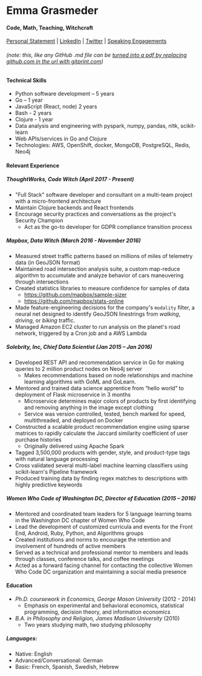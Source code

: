 # Emma Grasmeder
#### Code, Math, Teaching, Witchcraft

[Personal Statement](https://github.com/emmagras/about/blob/master/README.md) | [LinkedIn](https://linkedin.com/in/emmagras)  | [Twitter](https://twitter.com/emilyagras) | [Speaking Engagements](speaking-engagements.md)

###### (note: this, like any GitHub .md file can be [turned into a pdf by replacing github.com in the url with gitprint.com](https://github.com/emilyagras/about/blob/master/cv.md))

#### Technical Skills
- Python software development – 5 years
- Go – 1 year
- JavaScript (React, node) 2 years
- Bash - 2 years
- Clojure - 1 year
- Data analysis and engineering with pyspark, numpy, pandas, nltk, scikit-learn
- Web APIs/services in Go and Clojure
- Technologies: AWS, OpenShift, docker, MongoDB, PostgreSQL, Redis, Neo4j

#### Relevant Experience

##### ThoughtWorks, Code Witch (April 2017 - Present)
- "Full Stack" software developer and consultant on a multi-team project with a micro-frontend architecture
- Maintain Clojure backends and React frontends
- Encourage security practices and conversations as the project's Security Champion
  - Act as the go-to developer for GDPR compliance transition process


##### Mapbox, Data Witch (March 2016 - November 2016)
- Measured street traffic patterns based on millions of miles of telemetry data (in GeoJSON format)
- Maintained road intersection analysis suite, a custom map-reduce algorithm to accumulate and analyze behavior of cars maneuvering through intersections
- Created statistics libraries to measure confidence for samples of data
  - https://github.com/mapbox/sample-sizer
  - https://github.com/mapbox/stats-online
- Made feature-engineering decisions for the company's `modality` filter, a neural net designed to identify GeoJSON linestrings from _walking_, _driving_, or _biking_ traffic.
- Managed Amazon EC2 cluster to run analysis on the planet's road network, triggered by a Cron job and a AWS Lambda

##### Solebrity, Inc, Chief Data Scientist (Jan 2015 – Jan 2016)
- Developed REST API and recommendation service in Go for making queries to 2 million product nodes on Neo4j server
  - Makes recommendations based on node relationships and machine learning algorithms with GoML and GoLearn.
- Mentored and trained data science apprentice from “hello world” to deployment of Flask microservice in 3 months
  - Microservice determines major colors of products by first identifying and removing anything in the image except clothing
  - Service was version controlled, tested, bench marked for speed, multithreaded, and deployed on Docker
- Constructed a scalable product recommendation engine using sparse matrices to rapidly calculate the Jaccard similarity coefficient of user purchase histories
  - Originally delivered using Apache Spark
- Tagged 3,500,000 products with gender, style, and product-type tags with natural language processing
- Cross validated several multi-label machine learning classifiers using scikit-learn's Pipeline framework
- Produced training data by finding regex matches to descriptions with highly predictive keywords

##### Women Who Code of Washington DC, Director of Education (2015 – 2016)            
- Mentored and coordinated team leaders for 5 language learning teams in the Washington DC chapter of Women Who Code
- Lead the development of customized curricula and events for the Front End, Android, Ruby, Python, and Algorithms groups
- Created institutions and norms to encourage the retention and involvement of hundreds of active members
- Served as a technical and professional mentor to members and leads through classes, conference talks, and coffee meetings
- Acted as a forward facing channel for contacting the collective Women Who Code DC organization and maintaining a social media presence

#### Education
- *Ph.D. coursework in Economics, George Mason University* (2012 - 2014)
  - Emphasis on experimental and behavioral economics, statistical programming, decision theory, and information economics
- *B.A. in Philosophy and Religion, James Madison University* (2010)
  -  Two years studying math, two studying philosophy

##### Languages: 
- Native: English
- Advanced/Conversational: German
- Basic: French, Spanish, Swedish, Hebrew
